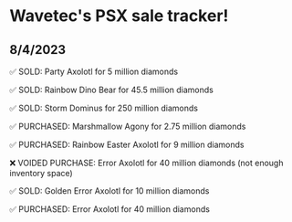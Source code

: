 # Wavetec's PSX sale tracker!

## 8/4/2023

✅ SOLD: Party Axolotl for 5 million diamonds

✅ SOLD: Rainbow Dino Bear for 45.5 million diamonds

✅ SOLD: Storm Dominus for 250 million diamonds

✅ PURCHASED: Marshmallow Agony for 2.75 million diamonds

✅ PURCHASED: Rainbow Easter Axolotl for 9 million diamonds

❌ VOIDED PURCHASE: Error Axolotl for 40 million diamonds (not enough inventory space)

✅ SOLD: Golden Error Axolotl for 10 million diamonds

✅ PURCHASED: Error Axolotl for 40 million diamonds

